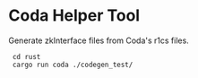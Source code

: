 # Coda Helper Tool

Generate zkInterface files from Coda's r1cs files.
```
 cd rust
 cargo run coda ./codegen_test/
```